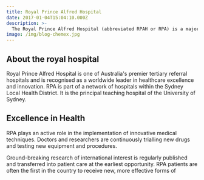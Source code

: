 ```yaml
---
title: Royal Prince Alfred Hospital
date: 2017-01-04T15:04:10.000Z
description: >-
  The Royal Prince Alfred Hospital (abbreviated RPAH or RPA) is a major public teaching hospital in Sydney, Australia, located on Missenden Road in Camperdown.
image: /img/blog-chemex.jpg
---
```


## About the royal hospital

Royal Prince Alfred Hospital is one of Australia's premier tertiary referral hospitals and is recognised as a worldwide leader in healthcare excellence and innovation. RPA is part of a network of hospitals within the Sydney Local Health District. It is the principal teaching hospital of the University of Sydney.

## Excellence in Health

RPA plays an active role in the implementation of innovative medical techniques. Doctors and researchers are continuously trialling new drugs and testing new equipment and procedures.

Ground-breaking research of international interest is regularly published and transferred into patient care at the earliest opportunity. RPA patients are often the first in the country to receive new, more effective forms of
